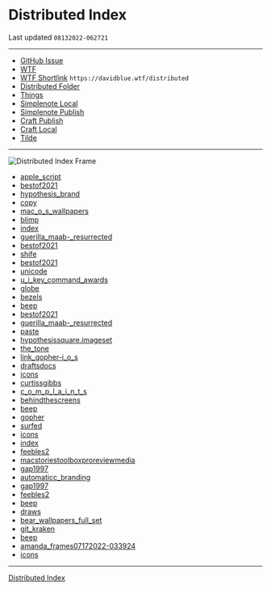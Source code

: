 # Distributed Index
Last updated `08132022-062721`

---
- [GitHub Issue](https://github.com/extratone/bilge/issues/330) 
- [WTF](https://davidblue.wtf/drafts/3B7930BE-07BC-4DB9-A591-4254BEE42A82.html)
- [WTF Shortlink](https://davidblue.wtf/distributed) `https://davidblue.wtf/distributed`
- [Distributed Folder](https://www.icloud.com/iclouddrive/0b7XOcnuZWTZlrPVZBegl1DWA#Distributed)
- [Things](things:///show?id=HvkLFcKxxC9x7X7LBCY3DQ)
- [Simplenote Local](simplenote://note/e879806edef84144a4caf5686be3e3c3)
- [Simplenote Publish](http://simp.ly/publish/D5T2P7)
- [Craft Publish](https://www.craft.do/s/Rjbfm6F98SkAnz)
- [Craft Local](craftdocs://open?blockId=4B2C2917-3777-4898-A392-C06FAD4F7AFF&spaceId=d64c60d3-b1ba-bda2-5e7a-5c1baae7751f)
- [Tilde](https://tilde.town/~extratone/distributed)

---

![Distributed Index Frame](https://i.snap.as/Kl9Dwq0g.png)

- [apple_script](https://www.icloud.com/attachment/?u=https%3A%2F%2Fcvws.icloud-content.com%2FB%2FAQ_DwZdb2gmyhBobOulxyYzKOM2dAY7I6l6W34PDAiluTjbzXZUI7aZj%2F%24%7Bf%7D%3Fo%3DAgd31TFDK2DQZzRL27R9J-bGQpe3vmjVb4WdKmq8-boP%26v%3D1%26x%3D3%26a%3DCAogowDfbQOQ-ZChPy4KHKvrLaPiWq2PqGO8y6nrffsta8ASbRCgiNS3qTAYoJjPi7MwIgEAUgTKOM2dWgQI7aZjaiYdq3dMSZuqqIH7hbvS1XOQ0L70pBplUFBCdL0e0muKtDFbGBM6rXImVpsKV2mip998rP4XLxaq4vHm8Q13F0dwxRonEhu7rFMACUwjKzE%26e%3D1662982016%26fl%3D%26r%3D567D73E3-4233-41D2-9821-BB91008EAC81-1%26k%3D%24%7Buk%7D%26ckc%3Dcom.apple.clouddocs%26ckz%3Dcom.apple.CloudDocs%26p%3D33%26s%3DXlM2erHzaFbBn2SIxSgwXYfubhY&uk=MIdRQd0B8ackZaW_IhScGw&f=AppleScript.tar&sz=206848)
- [bestof2021](https://www.icloud.com/attachment/?u=https%3A%2F%2Fcvws.icloud-content.com%2FB%2FAVg6qJT1PkMsSmVpOVyxxSQFHr5rAcW1teNXH5p3jlq6nfA71-d9SZT-%2F%24%7Bf%7D%3Fo%3DAtho_3Wcsytbea66Hk0ynRFduvigtTUTPb9Cxaqd_k3S%26v%3D1%26x%3D3%26a%3DCAog7Oki28YFIniro9hUWcgV0KuaKS2bhXFBvWMDNYuH8g4SbRDJj9S3qTAYyZ_Pi7MwIgEAUgQFHr5rWgR9SZT-aiY0q6XcbC3aTqiPccG-NwuqC6Q-G45NHOIvifo_UlEYNXcpZUewsHImFl_-0yGolLwgG4KaYtJuYmba91OH6QOo-mTwNTT-fYNpfjCt-yw%26e%3D1662982016%26fl%3D%26r%3DD75A7EAF-CDED-4D60-BDD2-D116ED0C949C-1%26k%3D%24%7Buk%7D%26ckc%3Dcom.apple.clouddocs%26ckz%3Dcom.apple.CloudDocs%26p%3D33%26s%3DmXwNgMsvyBSo7ZyHVaqmMR40D3U&uk=e8f1jMShofdsPielG3DCYQ&f=Bestof2021.mp3&sz=227191250)
- [hypothesis_brand](https://www.icloud.com/attachment/?u=https%3A%2F%2Fcvws.icloud-content.com%2FB%2FAemGc3UpWywvyKgd3GWyMyZ2GTvwAeey3Z0YoLutA3giQX9WkMOyny2O%2F%24%7Bf%7D%3Fo%3DAtEy1KHIUR7Fq1WsuXsjEZr44QcroRk9bg90Xx5328B2%26v%3D1%26x%3D3%26a%3DCAogeJ4wJmlb3XZeJUMjk8PakMwYBzXtSwa20oBqXJZR5mwSbRDjk9S3qTAY46PPi7MwIgEAUgR2GTvwWgSyny2OaiZ_eVLEXY3jyvnr5M58ooMftANx4cVowl67osMuMP4JoDjXgcMOAnImbA9-tXKgsjNvRddtwIpSsGZPvPPn57XOSstDF7K8c9LPvhDh7-w%26e%3D1662982017%26fl%3D%26r%3DC228D4FD-CACE-4F2E-A037-B1137B23CDF9-1%26k%3D%24%7Buk%7D%26ckc%3Dcom.apple.clouddocs%26ckz%3Dcom.apple.CloudDocs%26p%3D33%26s%3DLEAgqa5tRQbOoYCApjqKAV_n8kc&uk=-3rvDuWZnwkPYmie1Z4_WQ&f=HypothesisBrand.tar&sz=353792)
- [copy](https://www.icloud.com/attachment/?u=https%3A%2F%2Fcvws.icloud-content.com%2FB%2FAdC-a4yJsyf180Lnjs-mtIVEErKPAVQ81qZEqn01GYpfb47s9kqN6zmu%2F%24%7Bf%7D%3Fo%3DAggR58-imT4vH-uR7VRKTkgAWN4dyRZ1HwkUO2X9lxXy%26v%3D1%26x%3D3%26a%3DCAog88W8gWKW6B0JRuePz-C9JIPKMYZRHDcZPrqb7tZXmg8SbRCcl9S3qTAYnKfPi7MwIgEAUgREErKPWgSN6zmuaiZ_1KUsOz5pW4gAUEcATsfVnzB7Ah7kmN-_cp2I8LuinevoXvVmYHImmRmK-2Qwtv6OFuRi2ZWbDf31AC410mjuR5R0ahsya8PuFnGQfEc%26e%3D1662982017%26fl%3D%26r%3DF11F5CB5-050E-4B57-8DA0-6D2420EF7EE8-1%26k%3D%24%7Buk%7D%26ckc%3Dcom.apple.clouddocs%26ckz%3Dcom.apple.CloudDocs%26p%3D33%26s%3DxHcp1zJY39LvAAPmYByjgvUFa1Q&uk=nSp7rSruHYkCWP9vzKvH7Q&f=Copy.aiff&sz=77144)
- [mac_o_s_wallpapers](https://www.icloud.com/attachment/?u=https%3A%2F%2Fcvws.icloud-content.com%2FB%2FASDVn6VsA6Yvu2M3X3zlvCgyqyLFAQ2m7vB9DkFNDsE6047eJk8Qk88S%2F%24%7Bf%7D%3Fo%3DApmw4g_y-mda9-N6bDpLr-dim0H0G2FSwz37hL0T2sND%26v%3D1%26x%3D3%26a%3DCAogCSQ3TIuUctnOm6AdyT54RvHxdY5lrPeJd_SXX_JR9wASbRC5m9S3qTAYuavPi7MwIgEAUgQyqyLFWgQQk88SaiZBnLkXmBqhp5-jPzoAHC3o0yxiX2rGKlcnuKIie42p1jKgc0034nImZ1s2bn0HnhXSiIetF5D_FYAlrOihjapEJMuYRtIFMGiiUoFjOro%26e%3D1662982018%26fl%3D%26r%3D8840D764-E924-4008-854A-1777868BF6BB-1%26k%3D%24%7Buk%7D%26ckc%3Dcom.apple.clouddocs%26ckz%3Dcom.apple.CloudDocs%26p%3D33%26s%3DKFIKx2ONwMkm2wDprL-iok7mqeE&uk=A3w27nvbD1DeYwceN1iRpQ&f=macOSWallpapers.tar&sz=387464704)
- [blimp](https://www.icloud.com/attachment/?u=https%3A%2F%2Fcvws.icloud-content.com%2FB%2FAS3qkm2B6HgD4deOaIo5rhB8Ln2HAfZt2fgq4lzXa2_npgjQ4V-jyRA-%2F%24%7Bf%7D%3Fo%3DAp9ehCYXMmaXbQUUzUWQ2tCWZ-642xzANQdvGRgw9XxG%26v%3D1%26x%3D3%26a%3DCAogF0czUBEbddbmM-l6C2tMHHZksSG8KDbgTE2tXcpJgscSbRDFn9S3qTAYxa_Pi7MwIgEAUgR8Ln2HWgSjyRA-aibcYqBjSoxTq-gNYWj8SiALRJF3zmfUxlmXghGU6UWW3uWzDmhyAXImoJSfo7DJvJf9-LfhhGk1xrubEfBbNUVWFM1THXb3f03QNeecwxM%26e%3D1662982019%26fl%3D%26r%3D470D6995-227C-4640-B16C-21DEA2B9A2FB-1%26k%3D%24%7Buk%7D%26ckc%3Dcom.apple.clouddocs%26ckz%3Dcom.apple.CloudDocs%26p%3D33%26s%3DGumxcz12GSpc01e5kxBrCOHIfes&uk=ni3LiVPxagA_yN9KK58F0g&f=blimp.tar&sz=21480960)
- [index](https://www.icloud.com/attachment/?u=https%3A%2F%2Fcvws.icloud-content.com%2FB%2FAdsHaJXB8d0Ywj8e6reXZAVD7_55AcwCV4ZlFWpAZD-4yfpiz6PayVY1%2F%24%7Bf%7D%3Fo%3DAjUb2e_xYC4ZK9eLR8MCkMI3YSjjzS0vO_Laj-h8DzM7%26v%3D1%26x%3D3%26a%3DCAogQIuBQwv1m9a_uYbtuVyqspbjk9N3EJJ6xZMXN-gUr1ISbRDJo9S3qTAYybPPi7MwIgEAUgRD7_55WgTayVY1aiY1JGXySi9JQMiHMXqjztXmctW99cnyseEBovoZbgdf3AupMKS8P3Iml1U2-xbbt7qDZ2ehk--x8zFNXTG_0pTOlFYEBLbrLlqcQ4jJfRs%26e%3D1662982019%26fl%3D%26r%3DFBE5C7F4-7496-4356-9042-4F389ABECC63-1%26k%3D%24%7Buk%7D%26ckc%3Dcom.apple.clouddocs%26ckz%3Dcom.apple.CloudDocs%26p%3D33%26s%3Dm_XGlH2tZcc_2cYVjzv834FmBZA&uk=88A0MwsrqYRAqR59dr5k_Q&f=index.html&sz=26071)
- [guerilla_maab-_resurrected](https://www.icloud.com/attachment/?u=https%3A%2F%2Fcvws.icloud-content.com%2FB%2FARaydRzSUSsfAK35QFr1ZUDfP6T6Ab6ZH3enMGcoz3UZ-ld5OJFn8d6l%2F%24%7Bf%7D%3Fo%3DAgwKlx1wATeBuo-u37Mtp6J-M6aKJLeQ47zKPBt-mh25%26v%3D1%26x%3D3%26a%3DCAogxwYQWg7DCVt9WDzTqnAcEjlU1wO4jGJr9_hY5tO7mhwSbRCDqdS3qTAYg7nPi7MwIgEAUgTfP6T6WgRn8d6laiZEz5-9ZXPym-zpvjeHmSTKFxX-EbSU-RWibLAE1hzE8-9admg8HHIm7w7DSPaJZWPmLL0q_z7bWQXcI6_KTQwTWugB4_LAN86wi6t1Eoo%26e%3D1662982020%26fl%3D%26r%3D3B28ECEF-4E29-41DD-B72C-9FE31A5C30E2-1%26k%3D%24%7Buk%7D%26ckc%3Dcom.apple.clouddocs%26ckz%3Dcom.apple.CloudDocs%26p%3D33%26s%3Dh9CpwL33r9Hr4rDFvoBH24U-3MU&uk=jMEt79IdgjjZXQ7NOzlOiw&f=GuerillaMaab-Resurrected.tar&sz=152888832)
- [bestof2021](https://www.icloud.com/attachment/?u=https%3A%2F%2Fcvws.icloud-content.com%2FB%2FATCmGjANmkyV1GHV9205mKQh8pB6Ac2AWxBnu6CwpzDi6r4KPOsFIEJ0%2F%24%7Bf%7D%3Fo%3DAtKGphFso-Hwsf75ZcOlQdlGWCH_pX367dhaG05RVzHF%26v%3D1%26x%3D3%26a%3DCAogaqTUKS-wFNwj4Qvs8_t8LIWqEpArF8t9smJs9P39PCgSbRCssNS3qTAYrMDPi7MwIgEAUgQh8pB6WgQFIEJ0aiYXUI75R1ba5ufXpJjUdwt98ovCKWtEwTDnEro9K2zY66SAw-2sInImHhPlIC4rhW_2j94qDa2eDKhjzlVkIvVaX_tfLYIQYg5lWrGFIgc%26e%3D1662982021%26fl%3D%26r%3DE9BF1793-7883-421C-AA15-904EFB2440F4-1%26k%3D%24%7Buk%7D%26ckc%3Dcom.apple.clouddocs%26ckz%3Dcom.apple.CloudDocs%26p%3D33%26s%3DLJ1lCzxGZlntpD31jZVxst7Zp0Y&uk=NEsNQl1yANDeCoCxzMPZjg&f=Bestof2021.7z&sz=387917216)
- [shife](https://www.icloud.com/attachment/?u=https%3A%2F%2Fcvws.icloud-content.com%2FB%2FAd97AUqmogIGdtbffovRwwiPyowzAYOuftglRq2vCBEcu2Nqa6Pzy-1R%2F%24%7Bf%7D%3Fo%3DAp-kqHYZwK3wpKq_ogOBiSS2EbYfM2-D-eaeG9VydXge%26v%3D1%26x%3D3%26a%3DCAogls9PzDtzvZy9Wqrw2vyi3fkXTl8gdyGC7EzC7A2xrTYSbRD_s9S3qTAY_8PPi7MwIgEAUgSPyowzWgTzy-1RaibtKp3IEgt-doFgipdK1hQGGTTBUVdaKAveUT-8qAu4NDQP69NOTnImoPLfR6B28POke9yXyV3pp13d7BmchIru4qwY0A9WTHEulgkHbuY%26e%3D1662982021%26fl%3D%26r%3D6AE97816-45F7-411A-B148-8B45723539C7-1%26k%3D%24%7Buk%7D%26ckc%3Dcom.apple.clouddocs%26ckz%3Dcom.apple.CloudDocs%26p%3D33%26s%3DW9smwAh34f_iaiavc0LNy1jihJE&uk=pqtqHDOiRTN0B--hdNIkqQ&f=Shife.tar&sz=3234816)
- [bestof2021](https://www.icloud.com/attachment/?u=https%3A%2F%2Fcvws.icloud-content.com%2FB%2FAY5rvQWYxeSuyBtA5Op1b8GgglohAVCeSNuqDrUjdhEAO4dxOHS4qvD5%2F%24%7Bf%7D%3Fo%3DAia1Px97cI7yJeTPXGV647bgTSKanzX4xc16XqMCSbg3%26v%3D1%26x%3D3%26a%3DCAogOH8tjsaPVvbjujUKiyR9ljnhq8cS9Qj1hLRc8W7ttrESbRCJuNS3qTAYicjPi7MwIgEAUgSgglohWgS4qvD5aiaflxMnIzRM0pNbPXjAa9qPFPrRtfSn2-_zeIltRXcEPPNgt5Bel3Imz1nHSJ5nim6OHsTbUFf5qAao20KwP-Zn3YdrDUDMG4FY1vGk938%26e%3D1662982022%26fl%3D%26r%3D2D642B81-3A38-40AA-8863-5078BB267602-1%26k%3D%24%7Buk%7D%26ckc%3Dcom.apple.clouddocs%26ckz%3Dcom.apple.CloudDocs%26p%3D33%26s%3DPbBrekh3r392u8s5xxSaieG9f9o&uk=u7URAEtOFsrpDC5G9K4GTA&f=Bestof2021.zip&sz=387920639)
- [unicode](https://www.icloud.com/attachment/?u=https%3A%2F%2Fcvws.icloud-content.com%2FB%2FAe0T0vMmkpYQDxpGxqihWPnCNfxYATte6OY9Ou4VujE7rRhdt7VhYKqu%2F%24%7Bf%7D%3Fo%3DAmtOINS3QlopEO-IOnAju8EEmhXoxFKz6dnPTFeJfbRE%26v%3D1%26x%3D3%26a%3DCAog4FLKEz78Nmx6ktLTvSNPLFzTBDRr4bdoNKrdLwoNZhISbRChvNS3qTAYoczPi7MwIgEAUgTCNfxYWgRhYKquaiZ6qJXiSh51ckWMfF-oZ2niAIGz0CPLECMF8qNaAQwbSa-FPbye_nImpP75C6ZEO2lx_O3inxCWbfWrtJfnTgLACJMW2AssWOvK8hNytak%26e%3D1662982022%26fl%3D%26r%3DA96C7DFF-BAE2-44C4-AA8F-5B325FA57391-1%26k%3D%24%7Buk%7D%26ckc%3Dcom.apple.clouddocs%26ckz%3Dcom.apple.CloudDocs%26p%3D33%26s%3D3MN1-OYXLTMrogdWWVceR1rSBhE&uk=Bv3lDhecgW2oluDfTp25Iw&f=unicode.pdf&sz=24046688)
- [u_i_key_command_awards](https://www.icloud.com/attachment/?u=https%3A%2F%2Fcvws.icloud-content.com%2FB%2FAeAWXxvUcDkZQ7kBxvgqR_4FV3A7Ad0zGAAVNQfh-3DNxDUX03xcPM87%2F%24%7Bf%7D%3Fo%3DAowccioVllJ6cOgq07qi3n6RoyKtRq8ARhwrxttgvfFQ%26v%3D1%26x%3D3%26a%3DCAogKh8SebkJLSFgLH1ep58fXdf76ySr7bEKGBAADiVy_loSbRCdwNS3qTAYndDPi7MwIgEAUgQFV3A7WgRcPM87aiYHDNjH_nNbMQYtR45lADeA8EQVLEKsTVKq8afvQIfmdgCj_vBve3ImFsOUOCQSgsoLBsuojN9qSVnPrbo9BdX7S39v69seC_97tgJdjEs%26e%3D1662982023%26fl%3D%26r%3D9D85CFDF-826A-4096-B9BD-7E921BCCF4ED-1%26k%3D%24%7Buk%7D%26ckc%3Dcom.apple.clouddocs%26ckz%3Dcom.apple.CloudDocs%26p%3D33%26s%3D23mvUeRzYS_ZbwECBjB2S44SUyk&uk=ilnYtjvWV5X5DaAd4hGFlw&f=UIKeyCommandAwards.tar&sz=3275264)
- [globe](https://www.icloud.com/attachment/?u=https%3A%2F%2Fcvws.icloud-content.com%2FB%2FASiZHNGNuy8grAJTxSPPqX-RcRbrAYgiVFMX7iLmEoRO4ntiphzEngNz%2F%24%7Bf%7D%3Fo%3DAgyZOsVwCx-rfvNmqjzwz6doyt3h0q3obnRKvOPoEEwN%26v%3D1%26x%3D3%26a%3DCAoggG3FODlKh9baGewD6a1a-2d1XBF7QgP1MCu2_teTPRISbRCUxNS3qTAYlNTPi7MwIgEAUgSRcRbrWgTEngNzaiZpBX537LIiMHa8-1yyUQjLU65uBjHzauKdNGZHERiCGH6Zb1CsT3ImpmrxZMeqcMuu8asbPTmUndVbRaUrYGB6bfZGEKfptpsTxcRvBqU%26e%3D1662982023%26fl%3D%26r%3DD3549161-898E-48FE-87C4-76A70329CA9B-1%26k%3D%24%7Buk%7D%26ckc%3Dcom.apple.clouddocs%26ckz%3Dcom.apple.CloudDocs%26p%3D33%26s%3D6ujNd7nNsbpkI-LYdVTTNXe0xfk&uk=grLpL6Q-_T1GbHjoLsAfmQ&f=globe.tar&sz=117072896)
- [bezels](https://www.icloud.com/attachment/?u=https%3A%2F%2Fcvws.icloud-content.com%2FB%2FAYFJHhDxXmUZsvzvbEsmrZemvXmjAbZBAUbfLIamyVshaAaIqpCB2DNR%2F%24%7Bf%7D%3Fo%3DAk4ReokrDM3tVdX3JT_g1eq1Pd9ayWuvwXwzmxZdvaMU%26v%3D1%26x%3D3%26a%3DCAogcdX3_dzNtLzRg5Jn5-f6a-ZKVdk_2695-kmBrlA9yTMSbRDLyNS3qTAYy9jPi7MwIgEAUgSmvXmjWgSB2DNRaibbGuzHb-CvZtPugf_rKAummjBhAAY817nf7rlkW16P0C7QY_bFnHIm6btFzBWx2aZ0YcmD8fa6AEq7BERTuL0GqVgASVcXCUBo0O3aUEI%26e%3D1662982024%26fl%3D%26r%3DBB6A515C-E3AF-47A0-985E-ED87B93D9015-1%26k%3D%24%7Buk%7D%26ckc%3Dcom.apple.clouddocs%26ckz%3Dcom.apple.CloudDocs%26p%3D33%26s%3DUzMOhaO5-e4N6FHPhBWSxMYn0p0&uk=xWuBHMhGvwStFZttwlNq_g&f=bezels.zip&sz=6973988954)
- [beep](https://www.icloud.com/attachment/?u=https%3A%2F%2Fcvws.icloud-content.com%2FB%2FAcRS0U0X33WJ-JLtMwFiWyMj6YFSAdlJueA6ZaWdqVHselS0xt4mW166%2F%24%7Bf%7D%3Fo%3DAphUkUGbOp-QSuAc6sfjr9C8hZeEm07dxrtJ5M7lNlWD%26v%3D1%26x%3D3%26a%3DCAogvdd7C0AF5HWWNAGMBLCEeikSkF4MJBkvBCA_-NYqU0wSbRCrzNS3qTAYq9zPi7MwIgEAUgQj6YFSWgQmW166aiaetuRa0IoeGlRr9MJWfQal58KO35GH4nQA889jrGmd7HfCCj_V4HImM_5h1A2yu7X5gBPs0rs_k2c4Y-fjGPcnCmeuU_dmpj3b6uOloJs%26e%3D1662982024%26fl%3D%26r%3DCB12A881-674D-4C25-B8D2-F044D26AEE3B-1%26k%3D%24%7Buk%7D%26ckc%3Dcom.apple.clouddocs%26ckz%3Dcom.apple.CloudDocs%26p%3D33%26s%3DsrLu1YFgdNATgBvSpxH3mk4wab4&uk=UQ1f3_UbJi0eszx8qkXxOw&f=beep.iso&sz=921600)
- [bestof2021](https://www.icloud.com/attachment/?u=https%3A%2F%2Fcvws.icloud-content.com%2FB%2FAS9SfDDLeRS6tlKCmpTtCN1V58BZAQby8yMnRRXtEPT2CP8gEncPXmnh%2F%24%7Bf%7D%3Fo%3DAr9VQRm61XQoXv44PdmiJeYlcy48xPicoxP1k7uobh2z%26v%3D1%26x%3D3%26a%3DCAogXpyklTeoLOl76oh-whtPh_gjS_VO_glJxA6oRxHovlgSbRDZ0NS3qTAY2eDPi7MwIgEAUgRV58BZWgQPXmnhaiZ1fChdDxQUIHmNWZlFIMqMli2CgcNCBVx-u8KYe-meZKu4l1DLDHImfEUWtwXAhs9enxE_85vit_wSs8KOJE7b8rBPUrnIqqr-0EF7-yU%26e%3D1662982025%26fl%3D%26r%3D2E5C7F0F-7F12-4E2F-8979-E6FD16260872-1%26k%3D%24%7Buk%7D%26ckc%3Dcom.apple.clouddocs%26ckz%3Dcom.apple.CloudDocs%26p%3D33%26s%3DIzdmxQb4Cptt9995PMFhx3TV-_A&uk=5bh5DdqpFSR1XSGyJPvyNg&f=Bestof2021.tar&sz=388070400)
- [guerilla_maab-_resurrected](https://www.icloud.com/attachment/?u=https%3A%2F%2Fcvws.icloud-content.com%2FB%2FAVTCsPYGsjo1r0SnvTcGLE8y55maAQlI4Oom1xHrXaFWCk1fZvpQb7v4%2F%24%7Bf%7D%3Fo%3DAgYMvDFa5_6Zoi5cayL9zgSv7oOheo6UCPv0z6r1JSX3%26v%3D1%26x%3D3%26a%3DCAogyIc5hokXdAiYIWQH0hOO0yYQ0D5dUqLrAC3PA0pxNu4SbRDk1NS3qTAY5OTPi7MwIgEAUgQy55maWgRQb7v4aib5di7FConujNmrfxaLDJr0d5d1KUfpTQova3sOSHv0hu91JycK13ImQsUHLF8o1qALG0svFEIlf91Uvp8JbDUPfPAwJO4fWZmiZm1Muho%26e%3D1662982025%26fl%3D%26r%3D6ACE379A-80BA-4A11-B9DC-B9259D014DE3-1%26k%3D%24%7Buk%7D%26ckc%3Dcom.apple.clouddocs%26ckz%3Dcom.apple.CloudDocs%26p%3D33%26s%3DcvUTm8Ya9m7rjudMAuUyzQN_FXo&uk=xqflealNKgUWRHoXVAFNaQ&f=GuerillaMaab-Resurrected.zip&sz=152875942)
- [paste](https://www.icloud.com/attachment/?u=https%3A%2F%2Fcvws.icloud-content.com%2FB%2FAe0AQYTw_MGzhF1Bgzk4D3qQw4HjAcY88TjeIjZ3ribKr0ifG2P3dx20%2F%24%7Bf%7D%3Fo%3DAsjTFR-TF7QZH60D8CyaOg6Hm2S1oTwEjPSlh84uP3SN%26v%3D1%26x%3D3%26a%3DCAogBRIupGaLafVapPuF7ncPBVUwJQJpUpZPAWtpDedUsv4SbRDk2NS3qTAY5OjPi7MwIgEAUgSQw4HjWgT3dx20aibyBQUrajYtXjUC4qPlOmtl57Y0kSnLhJRrSlFswyOlH6kOeufD63ImVVpIDWSvGimnlwnf4UfJdceKg5vjfWG67u5fPnLcM8vLjAoLZVI%26e%3D1662982026%26fl%3D%26r%3DA38D6FCA-E7D3-4BFC-9363-157540FDB737-1%26k%3D%24%7Buk%7D%26ckc%3Dcom.apple.clouddocs%26ckz%3Dcom.apple.CloudDocs%26p%3D33%26s%3DfJb41Yf3e-nVIJbVYCgs88DT14M&uk=Qi0cFVbMot0c24VcrRhGSw&f=Paste.aiff&sz=22590)
- [hypothesissquare.imageset](https://www.icloud.com/attachment/?u=https%3A%2F%2Fcvws.icloud-content.com%2FB%2FAXjHMq3cghqdqIcyqGKZEwShTrG2Ad8pGCNo0MubalGnIe8xOqdlix7Y%2F%24%7Bf%7D%3Fo%3DAnINflzq2XYhlnkPnsm997fnbAuwAD3RB6RYGQ-hDewu%26v%3D1%26x%3D3%26a%3DCAognCl-NwmwzaWbNOawSW1JIr42EMAaT1QCRX_xQJGGklESbRDY3NS3qTAY2OzPi7MwIgEAUgShTrG2WgRlix7YaiZpA1S4IC9SRuzVszZJtl1vyRevOojfZ34IeIqvm9g3-dORaouwCnImAx_KWRXVw95IG95dJROfDAyQGkHYe84GP7D8jR8Ij-WhqBBg_lg%26e%3D1662982026%26fl%3D%26r%3DC854339C-AF20-4E21-98AD-5BFA41AD2E89-1%26k%3D%24%7Buk%7D%26ckc%3Dcom.apple.clouddocs%26ckz%3Dcom.apple.CloudDocs%26p%3D33%26s%3D5GrAi2Nip-YmKKjGWnbs3RTE4HU&uk=VJRMV3D9Ar-CJcs6spynzw&f=hypothesissquare.imageset.zip&sz=1268618)
- [the_tone](https://www.icloud.com/attachment/?u=https%3A%2F%2Fcvws.icloud-content.com%2FB%2FAYAuzXSdJCk1b_d_74QBischJydtAVhpaQyWZ7H2jkMDeOfsppmMfQM9%2F%24%7Bf%7D%3Fo%3DAul-hoYoKcyoVRp2H6Ktj4VTORMRjYZsoPkah-V1bsto%26v%3D1%26x%3D3%26a%3DCAogPDcJC2rRS37aMwKO-QdSAwZjG4sBoGi84TOmJAF40yMSbRCE4dS3qTAYhPHPi7MwIgEAUgQhJydtWgSMfQM9aibsLARFp795bst89j_iLWOejVCOUHLPdWBtKBIBEC8py6Avs4UaUXImZbJubPFwVLeIf7t91611_YKTCn1fAaiBl5G8fBPgrii_slgLqvQ%26e%3D1662982027%26fl%3D%26r%3D7EA10DA9-23FD-42B9-A31B-7D32FA972733-1%26k%3D%24%7Buk%7D%26ckc%3Dcom.apple.clouddocs%26ckz%3Dcom.apple.CloudDocs%26p%3D33%26s%3D8rr78ZegzzqbMLCIbR3ncNIvvMc&uk=twr_seK1lgbUJgO-0qOeoQ&f=TheTone.zip&sz=269006)
- [link_gopher-i_o_s](https://www.icloud.com/attachment/?u=https%3A%2F%2Fcvws.icloud-content.com%2FB%2FAY7pJhJdmR_aNVdtLwChpeToUPknAdWXm9uhw4hNIBDl9qO_M6S2nfAU%2F%24%7Bf%7D%3Fo%3DAoWTImEbznjEwCViYfldUBKuuAg1Yy0kogRhc3Ih_0BR%26v%3D1%26x%3D3%26a%3DCAogxfWzeIuTmSExFofLe1dmE3ZyGYDN2Nu_pGzsWPGQydESbRCM5dS3qTAYjPXPi7MwIgEAUgToUPknWgS2nfAUaia91N6D4-Uig8FEoOED9C4F1zNK32_IWjftR1PpSTY7howBJ36dYnIm34v6wfq41vc1GC2n2DvV0aVE6KYbav3WMqjt6N8ITfPxD1nJ5gI%26e%3D1662982027%26fl%3D%26r%3DA776D7CF-CE8F-4FA9-BCDE-293A1D8E305E-1%26k%3D%24%7Buk%7D%26ckc%3Dcom.apple.clouddocs%26ckz%3Dcom.apple.CloudDocs%26p%3D33%26s%3DrDzBeBv9aJZ01S4eYR0LnwHgLFk&uk=YVeqhHoePfrSZujzNUU36Q&f=LinkGopher-iOS.shortcut&sz=25252)
- [draftsdocs](https://www.icloud.com/attachment/?u=https%3A%2F%2Fcvws.icloud-content.com%2FB%2FAVPiibwRQNaDqMA1b9K4_1GcJ6RmARk6is2Z-o4qzkW8T0tiGi_CJffp%2F%24%7Bf%7D%3Fo%3DAlPonWtDRFS_bLYJ5dIOCf24gsWoJeWALEYQbCZ3NxZI%26v%3D1%26x%3D3%26a%3DCAogiYCnHBXLMAqjcqDdr1oe0vT3nKqujjNRQ-6d_-kuBC4SbRCY6dS3qTAYmPnPi7MwIgEAUgScJ6RmWgTCJffpaiYaIO_mmKJ4YoOuKeosMuNdZNOmGNHQjX7hpB3eKy2HMfO2T-KdE3ImoUbNUTalwl4ZMk9ImS8vnDbQ1TXpzBTeGDafGo4_IaRO9y01jII%26e%3D1662982028%26fl%3D%26r%3DD798C783-E56B-4CDA-B359-1AAFD914EF01-1%26k%3D%24%7Buk%7D%26ckc%3Dcom.apple.clouddocs%26ckz%3Dcom.apple.CloudDocs%26p%3D33%26s%3DKe2JFX9Zv-lyjn7EkUz_88xMfUA&uk=PKmJ6k9rtlRur9iP3u8jNg&f=draftsdocs.tar&sz=12861952)
- [icons](https://www.icloud.com/attachment/?u=https%3A%2F%2Fcvws.icloud-content.com%2FB%2FAXiYjHHTuU08ygkm7Ijtr8pQWWSaAXOm1Kj2miQKpfPnjl1opdnH4hkm%2F%24%7Bf%7D%3Fo%3DAt5ToUbdiK65UQM4GifxF1c3qIjrEQKPclILwh9Ydw4C%26v%3D1%26x%3D3%26a%3DCAogUyJKTYvQLKCwsyYYdJ_nlp4xDeRPzpQnaBZtW7oBb9sSbRCr7dS3qTAYq_3Pi7MwIgEAUgRQWWSaWgTH4hkmaiZKKGqUIrupkdU5ImlWsibSl_BtIWTiC36RC-gOcGNqv_qxC2ogqHImZX1IHKn461ABKqAJbe6aGxlOwkSVgSc3ZQLtqf12Lf8Ivl6vi8M%26e%3D1662982028%26fl%3D%26r%3DF50C0910-B760-46C5-BCC8-6BB168C9754A-1%26k%3D%24%7Buk%7D%26ckc%3Dcom.apple.clouddocs%26ckz%3Dcom.apple.CloudDocs%26p%3D33%26s%3DonUVdGxUrA_vILhxWMGAuIyLo6I&uk=DbwE6xVRe_KMvdqcCvMXnQ&f=Icons.icontainer&sz=96664677)
- [curtissgibbs](https://www.icloud.com/attachment/?u=https%3A%2F%2Fcvws.icloud-content.com%2FB%2FARUsdmJNBw5jBb9_0sfltq2v0vOmAS-PZXK-4Ht3YiZPcDlGr-gy07NQ%2F%24%7Bf%7D%3Fo%3DAoMysZyha0MkWGF1gRwIxaH49UsPVQ79GXAhZSc1Lsoq%26v%3D1%26x%3D3%26a%3DCAogCe9NKQqp1hXb6ZsiRi-wCx_8UodcWBrEFOr_2TrwArMSbRDD8dS3qTAYw4HQi7MwIgEAUgSv0vOmWgQy07NQaiYZn09FpoVBJlY025trnLxuK_RZ8fwvmR1236M_-t_uArJRplEeEXImb28deOB-x9BscD_892u2ojPK-JA9_sV9BF5jHnCVWQcgxU1LlQ0%26e%3D1662982029%26fl%3D%26r%3D153B58B8-F8D8-450B-A86A-0403F5EF7ECC-1%26k%3D%24%7Buk%7D%26ckc%3Dcom.apple.clouddocs%26ckz%3Dcom.apple.CloudDocs%26p%3D33%26s%3DN65_w9xmVwrRzXM2HhysNndAceA&uk=n3tQFfVmaqaBDL91Xui6PQ&f=curtissgibbs.mov&sz=253121636)
- [c_o_m_p_l_a_i_n_t_s](https://www.icloud.com/attachment/?u=https%3A%2F%2Fcvws.icloud-content.com%2FB%2FAR0UIzs5QaEHyD80ZBQWdcQcDy8tAX2bB0n7BippnpIC0QXTWWC4t2qc%2F%24%7Bf%7D%3Fo%3DAuURmdJf4-L9YhDvq-0Tokbrx5Yi_DBZXYHjbVw-aVdy%26v%3D1%26x%3D3%26a%3DCAogmntP1R00RXHPjvm_0AG22UIZysTFXWo_A4eFpZeIA-0SbRCm9dS3qTAYpoXQi7MwIgEAUgQcDy8tWgS4t2qcaiYN5x1qmzGD9UKSspEuBhqKca-C3o0-TcjKYmL0CaR0njqFZpZYSnImDtdq-tHNDs4RIdpTRMao71d6Xs53B2BeSj64nS1rLXBg-2DUPTE%26e%3D1662982029%26fl%3D%26r%3DECA6480D-C163-4386-9B9F-EAF2C317C378-1%26k%3D%24%7Buk%7D%26ckc%3Dcom.apple.clouddocs%26ckz%3Dcom.apple.CloudDocs%26p%3D33%26s%3DUlHnCG-ieNu1P-LlwkNPEtjYpRA&uk=dkOTZJArljm9zcRA60OSjg&f=COMPLAINTS.zip&sz=293314881)
- [behindthescreens](https://www.icloud.com/attachment/?u=https%3A%2F%2Fcvws.icloud-content.com%2FB%2FAQsXTv9GX017J1cCpuQFP5Nh7kyWAQXYAyuz2_k9s11rqdS8RgOewTbs%2F%24%7Bf%7D%3Fo%3DAgEGt7k_BeO870jFxEN_QzDWtuYbpgKwKxNSDpTs0uIE%26v%3D1%26x%3D3%26a%3DCAogIimThelKlvlOEJ6mb7upkimgfQPgqDuh0NTkWFQwdzcSbRDN-dS3qTAYzYnQi7MwIgEAUgRh7kyWWgSewTbsaib6Zl_kqG7dnradjIgYg4qMcwP1lsrlohvL0U4gtfV0Ys-69TSrtXIm9tlp6ABR5sfs7vXab88ViPi0eaosvK1R0-6QD821W-2FW9WG6dA%26e%3D1662982030%26fl%3D%26r%3DFDDC06D4-7A07-4938-A44F-96AF9F1D197D-1%26k%3D%24%7Buk%7D%26ckc%3Dcom.apple.clouddocs%26ckz%3Dcom.apple.CloudDocs%26p%3D33%26s%3DcAMdVCWh7RRlAxRMTEUe00TT03o&uk=L8fgu9R9bKAYE7nvrJh88A&f=behindthescreens.zip&sz=767385053)
- [beep](https://www.icloud.com/attachment/?u=https%3A%2F%2Fcvws.icloud-content.com%2FB%2FAZGHU7do_k9_nSFhqMZvIpF-MVKLAXt4uVvMsqrKPmHjNWvWNvr7y1hj%2F%24%7Bf%7D%3Fo%3DAtOkj8-g7Kgn0mh3oTTg_Em82wzlXQCE_wtukmX3QAah%26v%3D1%26x%3D3%26a%3DCAog2myYoNz9TIvou_EUgAf83ijIZdxuiG3xBmvBFTuoBdcSbRC8_dS3qTAYvI3Qi7MwIgEAUgR-MVKLWgT7y1hjaiawFzqKGE3fARGjVH72OPBGDs19zHs5PP0TeHpohDsnpQJKoRfjE3ImKn4OlG-4gUa45l-RRHSP6jwkf81HFhqVTM3a1HdYZ3BepEG8YwI%26e%3D1662982031%26fl%3D%26r%3DDBBC4DCD-FAC4-443A-9932-CFBA730010C3-1%26k%3D%24%7Buk%7D%26ckc%3Dcom.apple.clouddocs%26ckz%3Dcom.apple.CloudDocs%26p%3D33%26s%3Ddrrz4mpqDWtJs2Aw8w97m9FsZF8&uk=qHnPFA6z3Rz99UPYYEZY0w&f=beep.zip&sz=19521895)
- [gopher](https://www.icloud.com/attachment/?u=https%3A%2F%2Fcvws.icloud-content.com%2FB%2FAeHmTH7sFn2cWwOttw-X5stm_M_tAXyCjRWLHXnQQpg_SfHc-jLZSUOq%2F%24%7Bf%7D%3Fo%3DAh_Rs3qLJxoNvrKc_EL1-y_nPRLZktW6jU_yIE3nMmUQ%26v%3D1%26x%3D3%26a%3DCAogFrku5SVvBZ7yu7e_Smwe0vI5sN7oXzIzxUpmB4svj_cSbRC4g9W3qTAYuJPQi7MwIgEAUgRm_M_tWgTZSUOqaiaTMwU3vB6gfQ-i5c5bys2l9F5yP6qBJEr5RrebjWhXYaGfHFtLeHImM8onI8o3yy0S707YwZQbSGsR3ilgUowsSKXhSroFjTtT1HbFUa4%26e%3D1662982031%26fl%3D%26r%3D81BC56EE-9684-4EEC-BA6E-CC1C16AB9B64-1%26k%3D%24%7Buk%7D%26ckc%3Dcom.apple.clouddocs%26ckz%3Dcom.apple.CloudDocs%26p%3D33%26s%3DMqsyiXNpWxJM2LCpnYwgh6KfOno&uk=T1eq8crH6h5Q5LzYegjPOQ&f=gopher.tar&sz=34321408)
- [surfed](https://www.icloud.com/attachment/?u=https%3A%2F%2Fcvws.icloud-content.com%2FB%2FAdvNSII4cUeZqCTDd-26m2ho7__uAfbiSOsJzfq75QFV1SodXHumSr-M%2F%24%7Bf%7D%3Fo%3DAv7OA7LCJ7XIi-MGASrKuXJmGhHPW3OJ84ZOLVzPc9Ui%26v%3D1%26x%3D3%26a%3DCAogXWj9PyK5MmvdYxXG0ljIiwaKAe909Mm0oefVGQuHDh8SbRD_idW3qTAY_5nQi7MwIgEAUgRo7__uWgSmSr-MaiYjORYYJ_vQQJ8iuVUstcyLETylovdNItt-C8OgGpGXgMxukqOJ43ImKRk0W9C8XAxO9XO89_NeEhiCpidRAHZeH1V7OSWUnIRvZJbG0eo%26e%3D1662982032%26fl%3D%26r%3DAE5645CE-F7A9-4D63-9D86-1D8870FB3A1A-1%26k%3D%24%7Buk%7D%26ckc%3Dcom.apple.clouddocs%26ckz%3Dcom.apple.CloudDocs%26p%3D33%26s%3DdKOMaxh0gkgrfvk-XnxpRjIXZU8&uk=7G5RP2J_kB9Xm7BNv_VakQ&f=Surfed.tar&sz=130939904)
- [icons](https://www.icloud.com/attachment/?u=https%3A%2F%2Fcvws.icloud-content.com%2FB%2FAU4DoMvDAvfuJJ-HivC3vT0yk3g2AaXL8M4rjLc-Z2gPYLWkt7toygfN%2F%24%7Bf%7D%3Fo%3DAs09RUf_kny9K-V1OyRDrgYlvppZ7jAv_CehG8zZe_DX%26v%3D1%26x%3D3%26a%3DCAogNTUbBQAJdW_zhX5coIQIkLZFwGQA8zEp8HobBT7wu5gSbRCKjtW3qTAYip7Qi7MwIgEAUgQyk3g2WgRoygfNaiY-pwRwgEdoaVSAukG7o17cWl-WncP4FGfFmkKn7L-4Gw5aygBM3XImd8kUwkWr6B0TkLzHAH5sqtviaszvPMEehs47jkO2A28pVqnACLw%26e%3D1662982033%26fl%3D%26r%3D484E36EC-A7FB-4816-AB36-842B9D667866-1%26k%3D%24%7Buk%7D%26ckc%3Dcom.apple.clouddocs%26ckz%3Dcom.apple.CloudDocs%26p%3D33%26s%3DBaUxrmytwxhd7984u-xvf-H7ZH8&uk=XHSuLkr5gS546lYUtCIJdw&f=Icons.zip&sz=16091238)
- [index](https://www.icloud.com/attachment/?u=https%3A%2F%2Fcvws.icloud-content.com%2FB%2FARunVfvjg8YstJIMT-3Na8kiockPAdIYBmHustf8FQendM07Eif0WJN0%2F%24%7Bf%7D%3Fo%3DAtypfhanSUXLSui5MT3WT7tChhHszAJHg9Sy38HVus57%26v%3D1%26x%3D3%26a%3DCAogYV1eB9fjZhVGKmIwBhnGZcC6LXcov81FPDq1PSvrcnsSbRC1ktW3qTAYtaLQi7MwIgEAUgQiockPWgT0WJN0aiYqMAGJhEjyjj34lHdFyulzuN4aClAXlbkvkzBpTkb0GoxCPFdtpHImcmfB1NTY5cz3dXB3fa6xUEL7b-gQl1dLCecfkAKPbo2Szapnp20%26e%3D1662982033%26fl%3D%26r%3DF892FDD7-B89F-4E86-8A0A-06A2FBF389F8-1%26k%3D%24%7Buk%7D%26ckc%3Dcom.apple.clouddocs%26ckz%3Dcom.apple.CloudDocs%26p%3D33%26s%3Dqb6URfQn02Tdabv3oF2vUHwrJVE&uk=O5NFYF0bDbamc93eEwIh2w&f=index.md&sz=21847)
- [feebles2](https://www.icloud.com/attachment/?u=https%3A%2F%2Fcvws.icloud-content.com%2FB%2FAayMLu4A1H32iSch3KekrvLh0Np2AWuKRd2TMolrmFMlL6_rLwQWcIVD%2F%24%7Bf%7D%3Fo%3DAqg0P02YvzVW3yD8n1Pe_YcY5_Bv0eaXdR3Graz4Wp5t%26v%3D1%26x%3D3%26a%3DCAog1OKaUlJ2rGefdRQKeepkyDXyvp1jNKytl7khht178vASbRDaltW3qTAY2qbQi7MwIgEAUgTh0Np2WgQWcIVDaibVAhjMj9X_K63eNpQbtqKY0wSZwgUkqVk9VaGLe59noXGbxFkSnnImWZ6w4VNfRnI7PW0Qw98OPkrKCacwX7-fh4qj-OVxqzHYHDkE5VI%26e%3D1662982034%26fl%3D%26r%3DB4159B0A-43BB-49EA-8158-ACF5C6B219A7-1%26k%3D%24%7Buk%7D%26ckc%3Dcom.apple.clouddocs%26ckz%3Dcom.apple.CloudDocs%26p%3D33%26s%3DXwTkKQOF6M7dmpvUaDxnI7atC1c&uk=e2oc3wOohHcDvxV1feM1aw&f=Feebles2.zip&sz=6419470)
- [macstoriestoolboxproreviewmedia](https://www.icloud.com/attachment/?u=https%3A%2F%2Fcvws.icloud-content.com%2FB%2FAV7NGnxKx21241yWunt6nEqcWfXdAZfR1R6mV2oTTcMpkAxjHi7Bm1YR%2F%24%7Bf%7D%3Fo%3DAuMkNezofc0dFCXwRa05OwiReyY1dwTrKNZs4L4AsoCV%26v%3D1%26x%3D3%26a%3DCAogjz4AfWZ6beQsIAqxkxoigYDlxUYolLTITNQXFfdf-tcSbRDEmtW3qTAYxKrQi7MwIgEAUgScWfXdWgTBm1YRaiZRvoB6eVaapAhWbZ1tOQQpoQzvKKom40WC5s5KXmg022yxfG2-DnImJ0wRUvCmAJNxrJFkyfmLexv_Mo7O2KrKo8wnQzKUAAZdfAasi7s%26e%3D1662982034%26fl%3D%26r%3D6ACEFFD1-EED5-4887-ABCE-6F9E8F5E0BAE-1%26k%3D%24%7Buk%7D%26ckc%3Dcom.apple.clouddocs%26ckz%3Dcom.apple.CloudDocs%26p%3D33%26s%3DE-7AtachyqsKiDvRO3qMVwRNjqo&uk=rUkHeoWwULUKH_mtX7GlRA&f=macstoriestoolboxproreviewmedia.zip&sz=41426665)
- [gap1997](https://www.icloud.com/attachment/?u=https%3A%2F%2Fcvws.icloud-content.com%2FB%2FAXDcPXyfifLYxPs3sCJc_l2kqot_AY53GzF_Ra25d-9_gbpIz4JADKwx%2F%24%7Bf%7D%3Fo%3DAvw-YdItFvYXO78wkVRYwTpLysYMiaQ-31f0toznd1Ck%26v%3D1%26x%3D3%26a%3DCAogwaFRt-HULle47NhqxLwJ-GHm-w7n5DM4ligs5QvgnFUSbRDNntW3qTAYza7Qi7MwIgEAUgSkqot_WgRADKwxaiY7waluIYCwB4sVg3PlLvd7B9hPUjg46c6-truPzPy58jJgdeazrXImJA9nF_bzbB9Q62Gor9lM5LPvGqEV56QLwJn_X05nG8SbfrTFe3k%26e%3D1662982035%26fl%3D%26r%3D75EEDFFA-F6C8-42E6-98AC-118C82A6081D-1%26k%3D%24%7Buk%7D%26ckc%3Dcom.apple.clouddocs%26ckz%3Dcom.apple.CloudDocs%26p%3D33%26s%3DgyLxQ0aYQQecfuu7cg5hOXdqoaw&uk=ZjuV5DFr3Fg-FsnZ747neA&f=Gap1997.zip&sz=522075827)
- [automaticc_branding](https://www.icloud.com/attachment/?u=https%3A%2F%2Fcvws.icloud-content.com%2FB%2FAS395DpPJLUCrLD7_Jo_wleipgpqAYzELoTLzTojZo_FGX1X932yYWVF%2F%24%7Bf%7D%3Fo%3DAjEBLBekGW1AWFo3vL3eVv3a_F6r9cqxwV17_LsoC8A1%26v%3D1%26x%3D3%26a%3DCAogif23UtemMxPvYiededbJhWKdwxoBFlOtN_KmGmmxpHISbRDdotW3qTAY3bLQi7MwIgEAUgSipgpqWgSyYWVFaiaBdT04eVvuq9IV3TSCSj53aoLWaSJhgEKMAm2k8RG9550COjYEl3ImKRQVYrV2TcLO3QYxDtoC9d1bLt4i8HD62JRycHeZh6rNGFEmsKg%26e%3D1662982035%26fl%3D%26r%3D46F7E552-5A27-4D3F-9436-D186E8DAA1B6-1%26k%3D%24%7Buk%7D%26ckc%3Dcom.apple.clouddocs%26ckz%3Dcom.apple.CloudDocs%26p%3D33%26s%3D5Yjl0U9DV4ahR5vegf-4OUlTP2Y&uk=2qn0nLW54WYiy-xdPSvVFA&f=AutomaticcBranding.tar&sz=46724096)
- [gap1997](https://www.icloud.com/attachment/?u=https%3A%2F%2Fcvws.icloud-content.com%2FB%2FAVPCqcMj-L8gzGoTADqEP4mYjSryAVjB4MavPeARf4e5wLk1414LGSCQ%2F%24%7Bf%7D%3Fo%3DAuAf-hArkDoHAddvyy2K6Z8WSpHp8-KVDLpEXqp3wL0z%26v%3D1%26x%3D3%26a%3DCAog6iQTnwGx_8yb_2I2hy39PstmfkEiCSC9T9t2RAA_VYoSbRDhqNW3qTAY4bjQi7MwIgEAUgSYjSryWgQLGSCQaiaYKxZOBS7PR-C1URRifzxPmVA13gFzCml22_5aWV8i-T1srji7OnImtifEnsoblxSV_LS26sorbTGqvi4YNzffDu_Cax2bga03UFncYw4%26e%3D1662982036%26fl%3D%26r%3DA1DCB987-D4DD-4FBA-871A-16AEB8EC8AAB-1%26k%3D%24%7Buk%7D%26ckc%3Dcom.apple.clouddocs%26ckz%3Dcom.apple.CloudDocs%26p%3D33%26s%3Dk2EY9xLEJjjjZ7UpCFnPV8aoJAs&uk=cklyp15ab4ZXOBCx30WnCg&f=Gap1997.tar&sz=522081280)
- [feebles2](https://www.icloud.com/attachment/?u=https%3A%2F%2Fcvws.icloud-content.com%2FB%2FAfVaE7UjA3yauoM0vZccstsAL_wXAQEaCG9gqdShGbqK2Lge8IuoX6-B%2F%24%7Bf%7D%3Fo%3DAlg7Ol55zSH4WOF4gR8FjVIfxuMDIYkpf4oh1J186SwU%26v%3D1%26x%3D3%26a%3DCAog2f_6cuvNjebbUy3r8b55KD8z4kPwlRxUP-QWOULtdPMSbRDwrdW3qTAY8L3Qi7MwIgEAUgQAL_wXWgSoX6-BaiZkRpKqsJyTj6wYFeo8frm3AENtceTq1KIZGUGrTDVMXlV6wf7unHImEZJrwmjA5ecpW3x09AkkVN9iFdk2u0hoTw0mP4l53owCkQzqrj8%26e%3D1662982037%26fl%3D%26r%3DEFCDC09D-50DF-4723-A122-3AC64B2BAFCC-1%26k%3D%24%7Buk%7D%26ckc%3Dcom.apple.clouddocs%26ckz%3Dcom.apple.CloudDocs%26p%3D33%26s%3De1w9rvpH5Mc3peL75f7ATHG-SVQ&uk=ZXCf162vWV-Th9UUrIJ6Mg&f=Feebles2.tar&sz=6426624)
- [beep](https://www.icloud.com/attachment/?u=https%3A%2F%2Fcvws.icloud-content.com%2FB%2FATgVYMcoQNZLARCzL-pmXdi4OmZ4AVJ75Iwti4GSsSSOL-BqovsweMyq%2F%24%7Bf%7D%3Fo%3DAnP30Zf77CYC8YyalsPyFlbjlltcKYQRU8esWMRYK3re%26v%3D1%26x%3D3%26a%3DCAogRJ8cSTMtFpA8o99qo19cV0-WELM6GOlnFEa4Aq0g5ikSbRCjsdW3qTAYo8HQi7MwIgEAUgS4OmZ4WgQweMyqaibXthLgLswcTZ9m2iI_ceDUT0c_vSHrC3JX9aIUG5BAyXc8HaPAPHImuax0f9o-w_vOWQUsSW2ddXwi2rzOY1zgKO5obqxSJtZaPbuVdTk%26e%3D1662982037%26fl%3D%26r%3D30E0DAB5-D054-4274-89FB-28D6A041083C-1%26k%3D%24%7Buk%7D%26ckc%3Dcom.apple.clouddocs%26ckz%3Dcom.apple.CloudDocs%26p%3D33%26s%3D8eoEdVrqQfoqR5z9lZwYFmDlRvk&uk=bB_JBWnKYBoYExWp5IXi5g&f=beep.dmg&sz=55315)
- [draws](https://www.icloud.com/attachment/?u=https%3A%2F%2Fcvws.icloud-content.com%2FB%2FAfOb8JvVD_jHL85lXswSKM8h8IwmATKXDJdS6ArVS8V1-GkQTvMulRms%2F%24%7Bf%7D%3Fo%3DAmNgbqV4JybnHIUJcPuktimYuM8FZJzLeM8Q3nWtFPrC%26v%3D1%26x%3D3%26a%3DCAogcvyI0UDUebSPV221Z1-nERqihmKd1b2BFtZ4bYiWIUsSbRCEt9W3qTAYhMfQi7MwIgEAUgQh8IwmWgQulRmsaial_3fndM3ZJs-ct8pQLGwUWD5-j7DNn-Cu8cJUlg54_Tra_tUAbHImTwlLRiIe4Vd1Y4axxn3klPKJl_YojeeBWxyx6kA01B92ieksZoU%26e%3D1662982038%26fl%3D%26r%3DA84B3484-D00D-4CDA-B0D7-087E03057C21-1%26k%3D%24%7Buk%7D%26ckc%3Dcom.apple.clouddocs%26ckz%3Dcom.apple.CloudDocs%26p%3D33%26s%3DQq9bEfA8gEVLYpp8mZMZPtWu-bQ&uk=uk0mYWwL-I-U6vNYXGe9RA&f=draws.tar&sz=74442752)
- [bear_wallpapers_full_set](https://www.icloud.com/attachment/?u=https%3A%2F%2Fcvws.icloud-content.com%2FB%2FATDpwOSPhKoJ6Nf14Eo2i2G2jj26ATo9AVNBKkJfU8tBpwsdZxKnIPn7%2F%24%7Bf%7D%3Fo%3DAvrHI1jzNe_fFdg4a50naqS6KhTnnzR-N5MSbK0c_qhp%26v%3D1%26x%3D3%26a%3DCAogvHL_Ye-je4mg1qTZnvrPyDJ3M4KMMyJeknCrXQAJ5QoSbRCXvdW3qTAYl83Qi7MwIgEAUgS2jj26WgSnIPn7aiYzq46TxfAwy2OMwqfjNMAQ4PYpFaQJr5k5A2PEx747NgBoKzr5OnImn1vj7keXqdUSPPyqz03IhzBSXlLEDP_FEcI63cPikzOkpjNI0T8%26e%3D1662982039%26fl%3D%26r%3D4E5EFA65-FE6D-4420-A43F-B1F2A3974D6E-1%26k%3D%24%7Buk%7D%26ckc%3Dcom.apple.clouddocs%26ckz%3Dcom.apple.CloudDocs%26p%3D33%26s%3DMZ5YF_kIllCU_lXCwOpCie4SqcE&uk=x2HZszpRwRquCp005UCj9A&f=BearWallpapersFullSet.tar&sz=154396672)
- [git_kraken](https://www.icloud.com/attachment/?u=https%3A%2F%2Fcvws.icloud-content.com%2FB%2FAQjOKdzYwlltNOiZurKlHf4wbjTpAcZ4P6PScD_pQRximguMSdlQ-TuS%2F%24%7Bf%7D%3Fo%3DAkbE4J9LLZhEV2wGBrLii_TpRplB0rYFKJLar4AvCP29%26v%3D1%26x%3D3%26a%3DCAoglVgao-esYBibtEyf5KQuNHDbKtpzp42dh4zJgR8PlAoSbRDIwdW3qTAYyNHQi7MwIgEAUgQwbjTpWgRQ-TuSaiZ5WHwgtLNIYadNhZGWsY5ZIaJ-kKRMPc-k7nQMymTNzLelzS94DHImJel0eJV2SrfVryzh-hXnUWx5xUCnteQ80mw63GUw47JqvbQIhM0%26e%3D1662982039%26fl%3D%26r%3DFEBB2274-5C97-4B84-9F9C-293C2C70F66A-1%26k%3D%24%7Buk%7D%26ckc%3Dcom.apple.clouddocs%26ckz%3Dcom.apple.CloudDocs%26p%3D33%26s%3DraPA8kuV8EM0ye-OIiCXyhghJ6Q&uk=9chKgUwwXtr9y_ccRCa9Qw&f=GitKraken.tar&sz=8084480)
- [beep](https://www.icloud.com/attachment/?u=https%3A%2F%2Fcvws.icloud-content.com%2FB%2FAWnR-I1n8Ikb7sqbEKIjT-TJwpTBAVSccBg8MngYTWR8EifN1r2AGVij%2F%24%7Bf%7D%3Fo%3DAsONW8g_ujhmkTo1y3W56BSGJ_4aaBN7jHqF9Jda6LUf%26v%3D1%26x%3D3%26a%3DCAogpcWItlgqHb_gPUrlLTj71LNe-GS1NZge15hY-EUlXbISbRCox9W3qTAYqNfQi7MwIgEAUgTJwpTBWgSAGVijaiY28UXNYN1hKOtfS4U1h0lipmmEzjH7_lgvj7V50lofnexZX7H25XIm8Gf6HuXKYxJiqf7NiJlpVo6S1R3Sce7FkmR6wriO32VrvSmq3x0%26e%3D1662982040%26fl%3D%26r%3DD54EF1C8-E76E-4CFC-8B53-C81CDCC92618-1%26k%3D%24%7Buk%7D%26ckc%3Dcom.apple.clouddocs%26ckz%3Dcom.apple.CloudDocs%26p%3D33%26s%3DYg-oVkPZAaCbu6wFncTxrd75sps&uk=ylPyFUWtTUFRoiAsWJRm2g&f=beep.tar&sz=37477888)
- [amanda_frames07172022-033924](https://www.icloud.com/attachment/?u=https%3A%2F%2Fcvws.icloud-content.com%2FB%2FAX7aVK9Y52-MKZBy0nUg7nZ8LECCAR5TNM6fx2pNH1cZKNJAAMOnclgA%2F%24%7Bf%7D%3Fo%3DAhYHWJESp1NSzwUPi5CDHVORZaJOazyxHsk41XaIATsy%26v%3D1%26x%3D3%26a%3DCAogK9ijAwCbvpV-Bpu5TnWrNszizB8tmoVPF-9Qz_11Z_cSbRDly9W3qTAY5dvQi7MwIgEAUgR8LECCWgSnclgAaiasD4mj69LK7IjbaIo_g1MbrGDWaQt-cERdh_BnYWdWSCkDHjJDfXImob5jtarIk2fgAG-x6UuWh3xs_c8hHhZbflRtH68fPSOgWCnsyOQ%26e%3D1662982041%26fl%3D%26r%3D3D6A0CF2-0DC0-4470-9B89-267E6D2A2C6E-1%26k%3D%24%7Buk%7D%26ckc%3Dcom.apple.clouddocs%26ckz%3Dcom.apple.CloudDocs%26p%3D33%26s%3DQ-oeJGcsh0GK-MSpPup5qLk3Tw0&uk=KgcF9hYXYx5SS0PK57rXiQ&f=AmandaFrames07172022-033924.tar&sz=666142720)
- [icons](https://www.icloud.com/attachment/?u=https%3A%2F%2Fcvws.icloud-content.com%2FB%2FAc3GcxJTVI8g0Fpqe5dN6KW6gXAbAe7pRHjbBlZ0RVH34EkKhgoMLkBZ%2F%24%7Bf%7D%3Fo%3DAnjHPv11Uev6Ccyx6FBSjqtYUjWbpp_ty5VgydZIWKrY%26v%3D1%26x%3D3%26a%3DCAogpheVdgmbtbcylgRIsx0PqQomV2Bzj-3tsu3xhgaEyiESbRDHz9W3qTAYx9_Qi7MwIgEAUgS6gXAbWgQMLkBZaiYX0b57Msh0w31E-JIwFP12D-Rn2bzGP6TTcBKnpMdlzJOSuikcoHImsCys_kcAS-pz6lcabnpoSyw2Ru3hRdXO31ZCYWYpZk6BUtAXgBA%26e%3D1662982041%26fl%3D%26r%3D452CAEE7-75D8-4937-9985-E26E5D32BCB7-1%26k%3D%24%7Buk%7D%26ckc%3Dcom.apple.clouddocs%26ckz%3Dcom.apple.CloudDocs%26p%3D33%26s%3Dslm0UfxzLuLB5Z4EbinFr27jvuY&uk=RCCdrkS0eDTfEqOP-Gq1tw&f=Icons.tar&sz=16247296)
---
[Distributed Index](shortcuts://run-shortcut?name=Distributed%20Index)